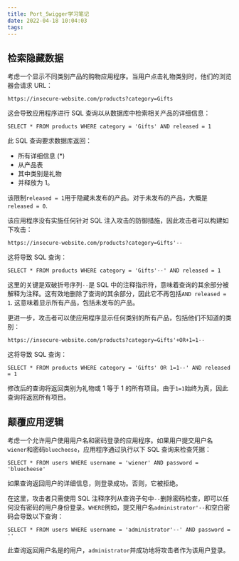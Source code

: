 ```yaml
---
title: Port_Swigger学习笔记
date: 2022-04-18 10:04:03
tags:
---
```


## 检索隐藏数据

考虑一个显示不同类别产品的购物应用程序。当用户点击礼物类别时，他们的浏览器会请求 URL：

```
https://insecure-website.com/products?category=Gifts
```

这会导致应用程序进行 SQL 查询以从数据库中检索相关产品的详细信息：

```
SELECT * FROM products WHERE category = 'Gifts' AND released = 1
```

此 SQL 查询要求数据库返回：

- 所有详细信息 (*)
- 从产品表
- 其中类别是礼物
- 并释放为 1。

该限制`released = 1`用于隐藏未发布的产品。对于未发布的产品，大概是`released = 0`.

该应用程序没有实施任何针对 SQL 注入攻击的防御措施，因此攻击者可以构建如下攻击：

```
https://insecure-website.com/products?category=Gifts'--
```

这将导致 SQL 查询：

```
SELECT * FROM products WHERE category = 'Gifts'--' AND released = 1
```

这里的关键是双破折号序列`--`是 SQL 中的注释指示符，意味着查询的其余部分被解释为注释。这有效地删除了查询的其余部分，因此它不再包括`AND released = 1`. 这意味着显示所有产品，包括未发布的产品。

更进一步，攻击者可以使应用程序显示任何类别的所有产品，包括他们不知道的类别：

```
https://insecure-website.com/products?category=Gifts'+OR+1=1--
```

这将导致 SQL 查询：

```
SELECT * FROM products WHERE category = 'Gifts' OR 1=1--' AND released = 1
```

修改后的查询将返回类别为礼物或 1 等于 1 的所有项目。由于`1=1`始终为真，因此查询将返回所有项目。



## 颠覆应用逻辑

考虑一个允许用户使用用户名和密码登录的应用程序。如果用户提交用户名`wiener`和密码`bluecheese`，应用程序通过执行以下 SQL 查询来检查凭据：

```
SELECT * FROM users WHERE username = 'wiener' AND password = 'bluecheese'
```

如果查询返回用户的详细信息，则登录成功。否则，它被拒绝。

在这里，攻击者只需使用 SQL 注释序列从查询子句中`--`删除密码检查，即可以任何没有密码的用户身份登录。`WHERE`例如，提交用户名`administrator'--`和空白密码会导致以下查询：

```
SELECT * FROM users WHERE username = 'administrator'--' AND password = ''
```

此查询返回用户名是的用户，`administrator`并成功地将攻击者作为该用户登录。



